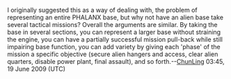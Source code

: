 I originally suggested this as a way of dealing with, the problem of
representing an entire PHALANX base, but why not have an alien base take
several tactical missions? Overall the arguments are similar. By taking
the base in several sections, you can represent a larger base without
straining the engine, you can have a partially successful mission
pull-back while still impairing base function, you can add variety by
giving each 'phase' of the mission a specific objective (secure alien
hangers and access, clear alien quarters, disable power plant, final
assault), and so forth.--[ChunLing](User:ChunLing "wikilink") 03:45, 19
June 2009 (UTC)